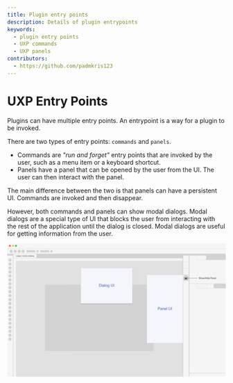 ```yaml
---
title: Plugin entry points
description: Details of plugin entrypoints
keywords:
  - plugin entry points
  - UXP commands
  - UXP panels
contributors:
  - https://github.com/padmkris123
---
```


# UXP Entry Points

Plugins can have multiple entry points. An entrypoint is a way for a plugin to be invoked.

There are two types of entry points: `commands` and `panels`.

- Commands are _"run and forget"_ entry points that are invoked by the user, such as a menu item or a keyboard shortcut.
- Panels have a panel that can be opened by the user from the UI. The user can then interact with the panel.

The main difference between the two is that panels can have a persistent UI. Commands are invoked and then disappear.

However, both commands and panels can show modal dialogs. Modal dialogs are a special type of UI that blocks the user from interacting with the rest of the application until the dialog is closed. Modal dialogs are useful for getting information from the user.

![Mock up screenshot of a generic Adobe Creative cloud app with a modal dialog titled "Dialog UI" and a panel titled "Panel UI" being open](ui-options.jpg)
